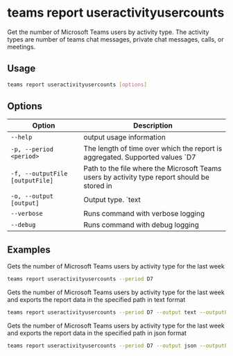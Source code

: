 # teams report useractivityusercounts

Get the number of Microsoft Teams users by activity type. The activity types are number of teams chat messages, private chat messages, calls, or meetings.

## Usage

```sh
teams report useractivityusercounts [options]
```

## Options

Option|Description
------|-----------
`--help`|output usage information
`-p, --period <period>`|The length of time over which the report is aggregated. Supported values `D7|D30|D90|D180`
`-f, --outputFile [outputFile]`|Path to the file where the Microsoft Teams users by activity type report should be stored in
`-o, --output [output]`|Output type. `text|json`. Default `text`
`--verbose`|Runs command with verbose logging
`--debug`|Runs command with debug logging

## Examples

Gets the number of Microsoft Teams users by activity type for the last week

```sh
teams report useractivityusercounts --period D7
```

Gets the number of Microsoft Teams users by activity type for the last week and exports the report data in the specified path in text format

```sh
teams report useractivityusercounts --period D7 --output text --outputFile 'C:/report.txt'
```

Gets the number of Microsoft Teams users by activity type for the last week and exports the report data in the specified path in json format

```sh
teams report useractivityusercounts --period D7 --output json --outputFile 'C:/report.json'
```
